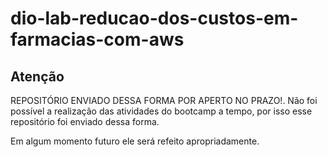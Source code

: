 # dio-lab-reducao-dos-custos-em-farmacias-com-aws

## Atenção 
REPOSITÓRIO ENVIADO DESSA FORMA POR APERTO NO PRAZO!.
Não foi possível a realização das atividades do bootcamp a tempo, por isso esse repositório foi enviado dessa forma.

Em algum momento futuro ele será refeito apropriadamente.